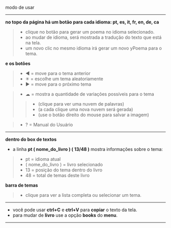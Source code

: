 modo de usar
___

**no topo da página há um botão para cada idioma: pt, es, it, fr, en, de, ca**
> - clique no botão para gerar um poema no idioma selecionado.
> - ao mudar de idioma, será mostrada a tradução do texto que está na tela.
> - um novo clic no mesmo idioma irá gerar um novo yPoema para o tema.

**e os botões**
> - ◀ = move para o tema anterior
> - ✳ = escolhe um tema aleatoriamente
> - ▶ = move para o próximo tema

> - ☁  = mostra a quantidade de variações possíveis para o tema  
>> - (clique para ver uma nuvem de palavras)  
>> - (a cada clique uma nova nuvem será gerada)  
>> - (use o botão direito do mouse para salvar a imagem)  

> - ?  = Manual do Usuário
___

**dentro do box de textos**

- a linha **pt ( nome_do_livro ) ( 13/48 )** mostra informações sobre o tema:
> - pt = idioma atual
> - ( nome_do_livro ) = livro selecionado
> - 13  = posição do tema dentro do livro
> - 48  = total de temas deste livro

**barra de temas**
> - clique para ver a lista completa ou selecionar um tema.
___
- você pode usar **ctrl+C** e **ctrl+V** para **copiar** o texto da tela.
- para mudar de **livro** use a opção **books** do **menu**.
___